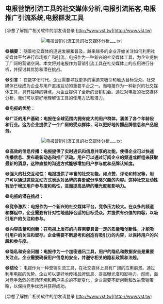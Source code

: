 ## **电报营销引流工具的社交媒体分析,电报引流拓客,电报推广引流系统,电报群发工具**

[😍想了解推广相关软件的朋友请登录 http://www.vst.tw](http://www.vst.tw)

 <center><img src="https://vst.tw/MP4/tuiguang/png/2.png" alt="电报营销引流工具的社交媒体分析___.txt"></center>

**😄摘要：**
随着社交媒体的迅速发展和普及，越来越多的企业开始关注如何利用社交媒体平台进行市场推广和引流。电报作为一种新兴的社交媒体工具，为企业提供了广阔的营销空间。本文将对电报作为营销引流工具在社交媒体上的应用进行分析，并探讨其优势和潜在挑战。

**😄引言：**
在数字化时代，企业需要寻找更多的渠道来吸引和触达目标受众。社交媒体已经成为企业与用户直接互动的重要平台之一。而电报作为一种新兴的社交媒体工具，具有独特的特点，为企业提供了全新的营销机会。通过对电报的社交媒体分析，我们可以更好地理解该工具的使用方法和潜力。

**😄电报的优势：**

**😄广泛的用户基础：电报在全球范围内拥有庞大的用户群体，涵盖了各个年龄段和行业。这为企业提供了一个广阔的受众群体，可以更好地传播品牌信息和产品服务。**

 <center><img src="https://vst.tw/MP4/tuiguang/png/0.png" alt="电报营销引流工具的社交媒体分析___.txt"></center>

**😄高效的信息传播：电报提供了实时通讯和信息共享的功能，使得企业可以快速传播信息、发布最新动态和推广活动。用户可以通过订阅企业的频道或群组来获取最新的消息，这种直接的沟通方式能够增加用户参与度和品牌认知度。**

**😄强大的社交互动性：电报提供了丰富的社交功能，如点赞、评论和转发等，用户可以通过这些互动方式表达对品牌的喜爱或分享感兴趣的内容。这种社交互动性有助于增加用户参与度和粘性，进而提高品牌的曝光度和影响力。**

**😄电报的潜在挑战：**

**😄竞争激烈：电报作为一个新兴的社交媒体平台，竞争压力较大。在众多的频道和群组中，企业需要有针对性地选择合适的目标受众，并提供有价值的内容，以吸引用户的关注和参与。**

**😄内容质量和创新：在电报上发布的内容需要具备一定的质量和创新性，才能吸引用户的关注和留存。企业需要不断思考和创造有吸引力的内容，以保持用户的兴趣和参与度。**

**😄隐私和安全问题：电报作为一个加密通讯工具，用户的隐私和数据安全是重要关注点。企业需要确保用户信息的安全，并遵守相关的隐私政策和法规。**

**😄结论：**
电报作为一种营销引流工具，在社交媒体上具有广阔的应用前景。通过利用电报的优势，企业可以更好地传播品牌信息、提高曝光度和影响力。然而，面对竞争激烈的市场环境和用户需求的不断变化，企业需要不断创新和改进营销策略，以保持竞争优势并获得成功。

[😍想了解推广相关软件的朋友请登录 http://www.vst.tw](http://www.vst.tw)



